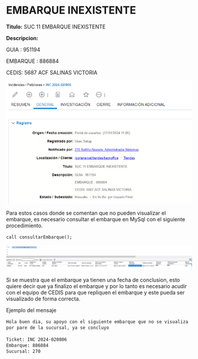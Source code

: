 # EMBARQUE INEXISTENTE

**Titulo:** SUC 11 EMBARQUE INEXISTENTE

**Descripcion:** 

GUIA : 951194

EMBARQUE : 886884

CEDIS: 5687 ACF SALINAS VICTORIA

![texto_alternativo](./img/EmbarqueInexistente.PNG)

Para estos casos donde se comentan que no pueden visualizar el embarque, es necesario consultar el embarque en MySql con el siguiente procedimiento.

    call consultarEmbarque();

![texto_alternativo](./img/EmbarqueInexistente2.PNG)

Si se muestra que el embarque ya tienen una fecha de conclusion, esto quiere decir que ya finalizo el embarque y por lo tanto es necesario acudir con el equipo de CEDIS para que repliquen el embarque y este pueda ser visualizado de forma correcta.

Ejemplo del mensaje

    Hola buen dia, su apoyo con el siguiente embarque que no se visualiza por pare de la sucursal, ya se concluyo

    Ticket: INC 2024-020806
    Embarque: 886884
    Sucursal: 270



